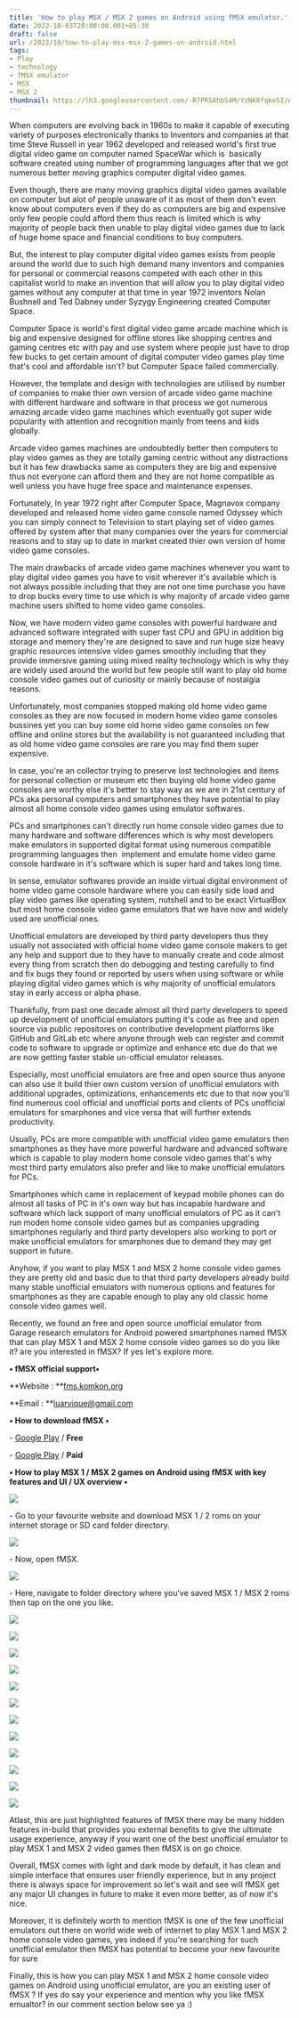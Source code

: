 ```yaml
---
title: 'How to play MSX / MSX 2 games on Android using fMSX emulator.'
date: 2022-10-03T20:00:00.001+05:30
draft: false
url: /2022/10/how-to-play-msx-msx-2-games-on-android.html
tags: 
- Play
- technology
- fMSX emulator
- MSX
- MSX 2
thumbnail: https://lh3.googleusercontent.com/-R7PRSAhbS4M/YzNK8fqke5I/AAAAAAAAOHo/Kid-XRzbygY2tS2BINrxO__cwfp7CsHIACNcBGAsYHQ/s1600/1664305902369131-0.png
---
```


  

  

When computers are evolving back in 1960s to make it capable of executing variety of purposes electronically thanks to Inventors and companies at that time Steve Russell in year 1962 developed and released world's first true digital video game on computer named SpaceWar which is  basically software created using number of programming languages after that we got numerous better moving graphics computer digital video games.

  

Even though, there are many moving graphics digital video games available on computer but alot of people unaware of it as most of them don't even know about computers even if they do as computers are big and expensive only few people could afford them thus reach is limited which is why majority of people back then unable to play digital video games due to lack of huge home space and financial conditions to buy computers.

  

But, the interest to play computer digital video games exists from people around the world due to such high demand many inventors and companies for personal or commercial reasons competed with each other in this capitalist world to make an invention that will allow you to play digital video games without any computer at that time in year 1972 inventors Nolan Bushnell and Ted Dabney under Syzygy Engineering created Computer Space.

  

Computer Space is world's first digital video game arcade machine which is big and expensive designed for offline stores like shopping centres and gaming centres etc with pay and use system where people just have to drop few bucks to get certain amount of digital computer video games play time that's cool and affordable isn't? but Computer Space failed commercially.

  

However, the template and design with technologies are utilised by number of companies to make thier own version of arcade video game machine with different hardware and software in that process we got numerous amazing arcade video game machines which eventually got super wide popularity with attention and recognition mainly from teens and kids globally.

  

Arcade video games machines are undoubtedly better then computers to play video games as they are totally gaming centric without any distractions but it has few drawbacks same as computers they are big and expensive thus not everyone can afford them and they are not home compatible as well unless you have huge free space and maintenance expenses.

  

Fortunately, In year 1972 right after Computer Space, Magnavox company developed and released home video game console named Odyssey which you can simply connect to Television to start playing set of video games offered by system after that many companies over the years for commercial reasons and to stay up to date in market created thier own version of home video game consoles.

  

The main drawbacks of arcade video game machines whenever you want to play digital video games you have to visit wherever it's available which is not always possible including that they are not one time purchase you have to drop bucks every time to use which is why majority of arcade video game machine users shifted to home video game consoles. 

  

Now, we have modern video game consoles with powerful hardware and advanced software integrated with super fast CPU and GPU in addition big storage and memory they're are designed to save and run huge size heavy graphic resources intensive video games smoothly including that they provide immersive gaming using mixed reality technology which is why they are widely used around the world but few people still want to play old home console video games out of curiosity or mainly because of nostalgia reasons.

  

Unfortunately, most companies stopped making old home video game consoles as they are now focused in modern home video game consoles bussines yet you can buy some old home video game consoles on few offline and online stores but the availability is not guaranteed including that as old home video game consoles are rare you may find them super expensive.

  

In case, you're an collector trying to preserve lost technologies and items for personal collection or museum etc then buying old home video game consoles are worthy else it's better to stay way as we are in 21st century of PCs aka personal computers and smartphones they have potential to play almost all home console video games using emulator softwares.

  

PCs and smartphones can't directly run home console video games due to many hardware and software differences which is why most developers make emulators in supported digital format using numerous compatible programming languages then  implement and emulate home video game console hardware in it's software which is super hard and takes long time.

  

In sense, emulator softwares provide an inside virtual digital environment of home video game console hardware where you can easily side load and play video games like operating system, nutshell and to be exact VirtualBox but most home console video game emulators that we have now and widely used are unofficial ones.

  

Unofficial emulators are developed by third party developers thus they usually not associated with official home video game console makers to get any help and support due to they have to manually create and code almost every thing from scratch then do debugging and testing carefully to find and fix bugs they found or reported by users when using software or while playing digital video games which is why majority of unofficial emulators stay in early access or alpha phase.

  

Thankfully, from past one decade almost all third party developers to speed up development of unofficial emulators putting it's code as free and open source via public repositores on contributive development platforms like GitHub and GitLab etc where anyone through web can register and commit code to software to upgrade or optimize and enhance etc due do that we are now getting faster stable un-official emulator releases.

  

Especially, most unofficial emulators are free and open source thus anyone can also use it build thier own custom version of unofficial emulators with additional upgrades, optimizations, enhancements etc due to that now you'll find numerous cool official and unofficial ports and clients of PCs unofficial emulators for smarphones and vice versa that will further extends productivity.

  

Usually, PCs are more compatible with unofficial video game emulators then smartphones as they have more powerful hardware and advanced software which is capable to play modern home console video games that's why most third party emulators also prefer and like to make unofficial emulators for PCs.

  

Smartphones which came in replacement of keypad mobile phones can do almost all tasks of PC in it's own way but has incapable hardware and software which lack support of many unofficial emulators of PC as it can't run moden home console video games but as companies upgrading smartphones regularly and third party developers also working to port or make unofficial emulators for smarphones due to demand they may get support in future.

  

Anyhow, if you want to play MSX 1 and MSX 2 home console video games they are pretty old and basic due to that third party developers already build many stable unofficial emulators with numerous options and features for smartphones as they are capable enough to play any old classic home console video games well. 

  

Recently, we found an free and open source unofficial emulator from Garage research emulators for Android powered smartphones named fMSX that can play MSX 1 and MSX 2 home console video games so do you like it? are you interested in fMSX? If yes let's explore more.

  

**• fMSX official support•**

  

**Website : **[fms.komkon.org](https://www.blogger.com/blog/post/edit/8984889699081605598/3223125533007869954#)

**Email : **[luarvique@gmail.com](https://www.blogger.com/blog/post/edit/8984889699081605598/3223125533007869954#)

  

**• How to download fMSX •**

  

\- [Google Play](https://play.google.com/store/apps/details?id=com.fms.fmsx) / **Free**

\- [Google Play](https://play.google.com/store/apps/details?id=com.fms.fmsx.deluxe) / **Paid** 

  

**• How to play MSX 1 / MSX 2 games on Android using fMSX with key features and UI / UX overview •**

 **![](https://lh3.googleusercontent.com/-XMWHrPRaR7k/YzNK7WesddI/AAAAAAAAOHg/XihQoDSVIJ8De7Z97jvmI3tmn79ruWywACNcBGAsYHQ/s1600/1664305898231052-1.png)** 

\- Go to your favourite website and download MSX 1 / 2 roms on your internet storage or SD card folder directory.

  

 ![](https://lh3.googleusercontent.com/-QREwrjjIor0/YzNK6Z0LX7I/AAAAAAAAOHc/UCZ_2wwthnwLaK58XUBYM3Np_mX-UbqQQCNcBGAsYHQ/s1600/1664305893215303-2.png) 

  

\- Now, open fMSX.

  

 ![](https://lh3.googleusercontent.com/-eqEFTDS4iFY/YzNK5O4trsI/AAAAAAAAOHY/ETK1Pvfu7IMpoUwqz5KcvgqvUyHxM1WxwCNcBGAsYHQ/s1600/1664305888946924-3.png) 

  

\- Here, navigate to folder directory where you've saved MSX 1 / MSX 2 roms then tap on the one you like.

  

 ![](https://lh3.googleusercontent.com/-D6pYe4-1e5M/YzNK4BQbaTI/AAAAAAAAOHQ/uicFsw5R2u83OG06DZD0ROObNjK6Y5mmACNcBGAsYHQ/s1600/1664305884866171-4.png) 

  

 ![](https://lh3.googleusercontent.com/-3Xyd-mSqHzo/YzNK3ATfwAI/AAAAAAAAOHM/olOm6OJ5Pb8DDRBW2QFawRDIQN77L0SJgCNcBGAsYHQ/s1600/1664305879593474-5.png) 

  

 ![](https://lh3.googleusercontent.com/-m17uMFeAvQc/YzNK1xWI_wI/AAAAAAAAOHI/9TGZYapBHmAMb_4BuTqniAhAJsEG3XWVACNcBGAsYHQ/s1600/1664305864544259-6.png) 

  

 ![](https://lh3.googleusercontent.com/-qU67cbwAi68/YzNKx2fOUII/AAAAAAAAOHE/wTEx-3HbL7gRoiKE8TTy0pLMcEiLc9fQgCNcBGAsYHQ/s1600/1664305860444414-7.png) 

  

 ![](https://lh3.googleusercontent.com/-tbSAWPNGhx8/YzNKw2DyApI/AAAAAAAAOHA/68IMBtf2TBYSHjrIRnGf1AMzXcW3iR_IQCNcBGAsYHQ/s1600/1664305852921185-8.png) 

  

 ![](https://lh3.googleusercontent.com/-us5syaZMuao/YzNKvHCuoiI/AAAAAAAAOG8/5d7bPA9U7QEZd0NJvUcX1HB5A3MEhdTBgCNcBGAsYHQ/s1600/1664305849276459-9.png) 

  

 ![](https://lh3.googleusercontent.com/-vCQMvWAtNZ8/YzNKuA6oIlI/AAAAAAAAOG4/0xiejHj8cR0cXG5q0ehThxpAnXJVtXtVgCNcBGAsYHQ/s1600/1664305843895731-10.png) 

  

 ![](https://lh3.googleusercontent.com/-nreEKI3BDQw/YzNKs2oTChI/AAAAAAAAOG0/ss-ER6BnktQpPVJ7dO_YVpsOaeELigYNQCNcBGAsYHQ/s1600/1664305839761977-11.png) 

  

 ![](https://lh3.googleusercontent.com/-6Lq_YrzqPEo/YzNKryab1lI/AAAAAAAAOGw/lg8bx3H5-1oB_d_JfKLCZX13kXiBa6zhACNcBGAsYHQ/s1600/1664305836106751-12.png) 

  

  

 ![](https://lh3.googleusercontent.com/-Yt3yvBl0zlI/YzNKq-9DJLI/AAAAAAAAOGs/BT_T5NB9SC4e8GHdhzUocLiY5V-yr61TQCNcBGAsYHQ/s1600/1664305832421726-13.png) 

  

 ![](https://lh3.googleusercontent.com/-VUSGYvb8xWI/YzNKp6GgdQI/AAAAAAAAOGo/VKHrCr2qEjgJjOQ5tEEB4MYGj9OKrZ1qACNcBGAsYHQ/s1600/1664305828538596-14.png) 

  

 ![](https://lh3.googleusercontent.com/-NVriCoLDvYA/YzNKo9lAIBI/AAAAAAAAOGk/b2ALm_ChJLo-rata0sOwtzAMwBMy1IbXACNcBGAsYHQ/s1600/1664305816846495-15.png) 

  

  

Atlast, this are just highlighted features of fMSX there may be many hidden features in-build that provides you external benefits to give the ultimate usage experience, anyway if you want one of the best unofficial emulator to play MSX 1 and MSX 2 video games then fMSX is on go choice.

  

Overall, fMSX comes with light and dark mode by default, it has clean and simple interface that ensures user friendly experience, but in any project there is always space for improvement so let's wait and see will fMSX get any major UI changes in future to make it even more better, as of now it's nice.

  

Moreover, it is definitely worth to mention fMSX is one of the few unofficial emulators out there on world wide web of internet to play MSX 1 and MSX 2 home console video games, yes indeed if you're searching for such unofficial emulator then fMSX has potential to become your new favourite for sure

  

Finally, this is how you can play MSX 1 and MSX 2 home console video games on Android using unofficial emulator, are you an existing user of fMSX ? If yes do say your experience and mention why you like fMSX emualtor? in our comment section below see ya :)